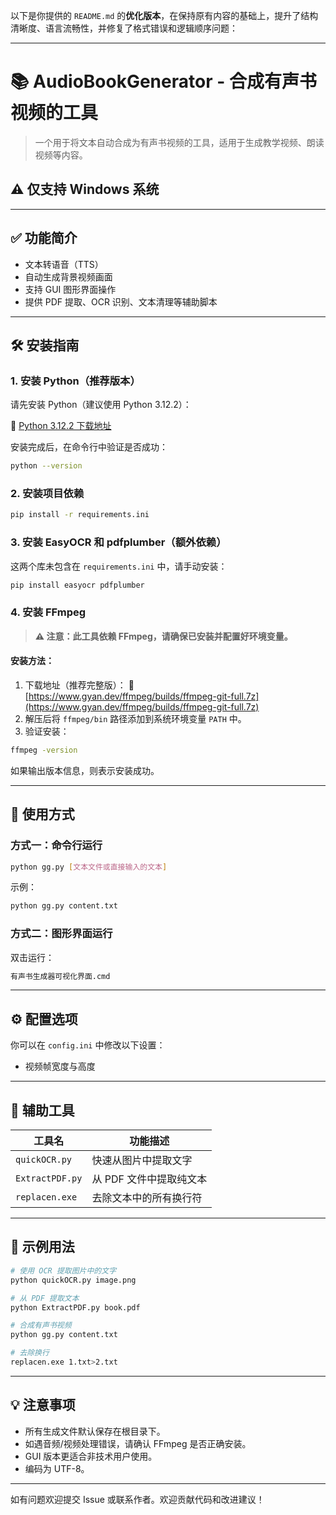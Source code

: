 以下是你提供的 `README.md` 的**优化版本**，在保持原有内容的基础上，提升了结构清晰度、语言流畅性，并修复了格式错误和逻辑顺序问题：

---

# 📚 AudioBookGenerator - 合成有声书视频的工具

> 一个用于将文本自动合成为有声书视频的工具，适用于生成教学视频、朗读视频等内容。

## ⚠️ **仅支持 Windows 系统**

---

## ✅ 功能简介

- 文本转语音（TTS）
- 自动生成背景视频画面
- 支持 GUI 图形界面操作
- 提供 PDF 提取、OCR 识别、文本清理等辅助脚本

---

## 🛠️ 安装指南

### 1. 安装 Python（推荐版本）

请先安装 Python（建议使用 Python 3.12.2）：

🔗 [Python 3.12.2 下载地址](https://www.python.org/ftp/python/3.12.2/python-3.12.2-amd64.exe)

安装完成后，在命令行中验证是否成功：

```bash
python --version
```

### 2. 安装项目依赖

```bash
pip install -r requirements.ini
```

### 3. 安装 EasyOCR 和 pdfplumber（额外依赖）

这两个库未包含在 `requirements.ini` 中，请手动安装：

```bash
pip install easyocr pdfplumber
```

### 4. 安装 FFmpeg

> **⚠️ 注意：此工具依赖 FFmpeg，请确保已安装并配置好环境变量。**

#### 安装方法：

1. 下载地址（推荐完整版）：
   🔗 [https://www.gyan.dev/ffmpeg/builds/ffmpeg-git-full.7z](https://www.gyan.dev/ffmpeg/builds/ffmpeg-git-full.7z)
2. 解压后将 `ffmpeg/bin` 路径添加到系统环境变量 `PATH` 中。
3. 验证安装：

```bash
ffmpeg -version
```

如果输出版本信息，则表示安装成功。

---

## 🧰 使用方式

### 方式一：命令行运行

```bash
python gg.py [文本文件或直接输入的文本]
```

示例：

```bash
python gg.py content.txt
```

### 方式二：图形界面运行

双击运行：

```bash
有声书生成器可视化界面.cmd
```

---

## ⚙️ 配置选项

你可以在 `config.ini` 中修改以下设置：

- 视频帧宽度与高度

---

## 📎 辅助工具

| 工具名             | 功能描述                             |
|------------------|------------------------------------|
| `quickOCR.py`     | 快速从图片中提取文字                   |
| `ExtractPDF.py`   | 从 PDF 文件中提取纯文本                 |
| `replacen.exe`    | 去除文本中的所有换行符                  |

---

## 📝 示例用法

```bash
# 使用 OCR 提取图片中的文字
python quickOCR.py image.png

# 从 PDF 提取文本
python ExtractPDF.py book.pdf

# 合成有声书视频
python gg.py content.txt

# 去除换行
replacen.exe 1.txt>2.txt
```

---

## 💡 注意事项

- 所有生成文件默认保存在根目录下。
- 如遇音频/视频处理错误，请确认 FFmpeg 是否正确安装。
- GUI 版本更适合非技术用户使用。
- 编码为 UTF-8。

---

如有问题欢迎提交 Issue 或联系作者。欢迎贡献代码和改进建议！
